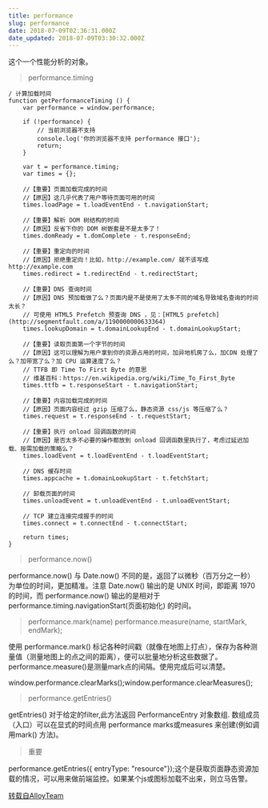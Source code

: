 ```yaml
---
title: performance
slug: performance
date: 2018-07-09T02:36:31.000Z
date_updated: 2018-07-09T03:30:32.000Z
---
```


这个一个性能分析的对象。

> performance.timing

    / 计算加载时间
    function getPerformanceTiming () {  
        var performance = window.performance;
     
        if (!performance) {
            // 当前浏览器不支持
            console.log('你的浏览器不支持 performance 接口');
            return;
        }
     
        var t = performance.timing;
        var times = {};
     
        //【重要】页面加载完成的时间
        //【原因】这几乎代表了用户等待页面可用的时间
        times.loadPage = t.loadEventEnd - t.navigationStart;
     
        //【重要】解析 DOM 树结构的时间
        //【原因】反省下你的 DOM 树嵌套是不是太多了！
        times.domReady = t.domComplete - t.responseEnd;
     
        //【重要】重定向的时间
        //【原因】拒绝重定向！比如，http://example.com/ 就不该写成 http://example.com
        times.redirect = t.redirectEnd - t.redirectStart;
     
        //【重要】DNS 查询时间
        //【原因】DNS 预加载做了么？页面内是不是使用了太多不同的域名导致域名查询的时间太长？
        // 可使用 HTML5 Prefetch 预查询 DNS ，见：[HTML5 prefetch](http://segmentfault.com/a/1190000000633364)            
        times.lookupDomain = t.domainLookupEnd - t.domainLookupStart;
     
        //【重要】读取页面第一个字节的时间
        //【原因】这可以理解为用户拿到你的资源占用的时间，加异地机房了么，加CDN 处理了么？加带宽了么？加 CPU 运算速度了么？
        // TTFB 即 Time To First Byte 的意思
        // 维基百科：https://en.wikipedia.org/wiki/Time_To_First_Byte
        times.ttfb = t.responseStart - t.navigationStart;
     
        //【重要】内容加载完成的时间
        //【原因】页面内容经过 gzip 压缩了么，静态资源 css/js 等压缩了么？
        times.request = t.responseEnd - t.requestStart;
     
        //【重要】执行 onload 回调函数的时间
        //【原因】是否太多不必要的操作都放到 onload 回调函数里执行了，考虑过延迟加载、按需加载的策略么？
        times.loadEvent = t.loadEventEnd - t.loadEventStart;
     
        // DNS 缓存时间
        times.appcache = t.domainLookupStart - t.fetchStart;
     
        // 卸载页面的时间
        times.unloadEvent = t.unloadEventEnd - t.unloadEventStart;
     
        // TCP 建立连接完成握手的时间
        times.connect = t.connectEnd - t.connectStart;
     
        return times;
    }
    

> performance.now()

performance.now() 与 Date.now() 不同的是，返回了以微秒（百万分之一秒）为单位的时间，更加精准。注意 Date.now() 输出的是 UNIX 时间，即距离 1970 的时间，而 performance.now() 输出的是相对于 performance.timing.navigationStart(页面初始化) 的时间。

> performance.mark(name)  performance.measure(name, startMark, endMark);

使用 performance.mark() 标记各种时间戳（就像在地图上打点），保存为各种测量值（测量地图上的点之间的距离），便可以批量地分析这些数据了。performance.measure()是测量mark点的间隔。使用完成后可以清楚。

window.performance.clearMarks();window.performance.clearMeasures();

> performance.getEntries()

getEntries() 对于给定的filter,此方法返回 PerformanceEntry 对象数组. 数组成员（入口）可以在显式的时间点用 performance marks或measures 来创建(例如调用mark() 方法)。

> 重要

performance.getEntries({ entryType: "resource"});这个是获取页面静态资源加载的情况，可以用来做前端监控。如果某个js或图标加载不出来，则立马告警。

[转载自AlloyTeam](http://www.alloyteam.com/2015/09/explore-performance/)
